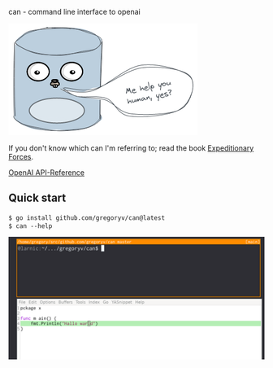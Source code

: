 can - command line interface to openai

![can logo](can_logo.png)

If you don't know which can I'm referring to; read the book
[Expeditionary Forces](https://www.goodreads.com/series/185650-expeditionary-force).

[OpenAI API-Reference](https://platform.openai.com/docs/api-reference)

## Quick start

    $ go install github.com/gregoryv/can@latest
    $ can --help

![can demo](can_demo.gif)
